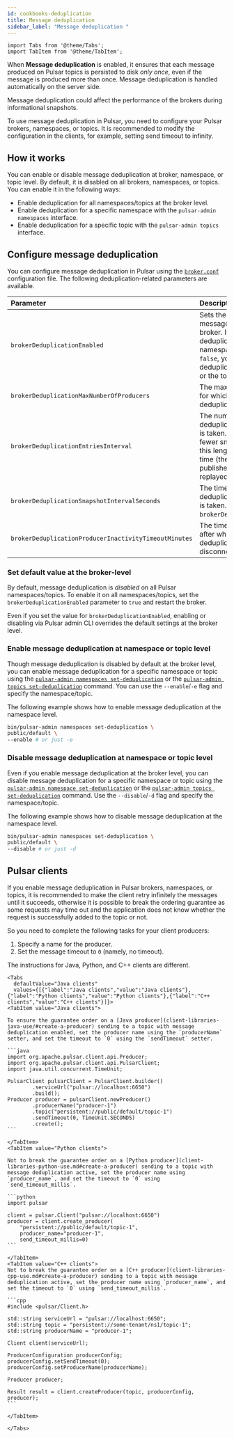 ```yaml
---
id: cookbooks-deduplication
title: Message deduplication
sidebar_label: "Message deduplication "
---
```



````mdx-code-block
import Tabs from '@theme/Tabs';
import TabItem from '@theme/TabItem';
````


When **Message deduplication** is enabled, it ensures that each message produced on Pulsar topics is persisted to disk *only once*, even if the message is produced more than once. Message deduplication is handled automatically on the server side. 

Message deduplication could affect the performance of the brokers during informational snapshots.

To use message deduplication in Pulsar, you need to configure your Pulsar brokers, namespaces, or topics. It is recommended to modify the configuration in the clients, for example, setting send timeout to infinity.

## How it works

You can enable or disable message deduplication at broker, namespace, or topic level. By default, it is disabled on all brokers, namespaces, or topics. You can enable it in the following ways:

* Enable deduplication for all namespaces/topics at the broker level.
* Enable deduplication for a specific namespace with the `pulsar-admin namespaces` interface.
* Enable deduplication for a specific topic with the `pulsar-admin topics` interface.

## Configure message deduplication

You can configure message deduplication in Pulsar using the [`broker.conf`](reference-configuration.md#broker) configuration file. The following deduplication-related parameters are available.

Parameter | Description | Default
:---------|:------------|:-------
`brokerDeduplicationEnabled` | Sets the default behavior for message deduplication in the Pulsar broker. If it is set to `true`, message deduplication is enabled on all namespaces/topics. If it is set to `false`, you have to enable or disable deduplication at the namespace level or the topic level. | `false`
`brokerDeduplicationMaxNumberOfProducers` | The maximum number of producers for which information is stored for deduplication purposes. | `10000`
`brokerDeduplicationEntriesInterval` | The number of entries after which a deduplication informational snapshot is taken. A larger interval leads to fewer snapshots being taken, though this lengthens the topic recovery time (the time required for entries published after the snapshot to be replayed). | `1000`
`brokerDeduplicationSnapshotIntervalSeconds`| The time period after which a deduplication informational snapshot is taken. It runs simultaneously with `brokerDeduplicationEntriesInterval`. |`120`
`brokerDeduplicationProducerInactivityTimeoutMinutes` | The time of inactivity (in minutes) after which the broker discards deduplication information related to a disconnected producer. | `360` (6 hours)

### Set default value at the broker-level

By default, message deduplication is *disabled* on all Pulsar namespaces/topics. To enable it on all namespaces/topics, set the `brokerDeduplicationEnabled` parameter to `true` and restart the broker.

Even if you set the value for `brokerDeduplicationEnabled`, enabling or disabling via Pulsar admin CLI overrides the default settings at the broker level.

### Enable message deduplication at namespace or topic level

Though message deduplication is disabled by default at the broker level, you can enable message deduplication for a specific namespace or topic using the [`pulsar-admin namespaces set-deduplication`](/tools/pulsar-admin/) or the [`pulsar-admin topics set-deduplication`](/tools/pulsar-admin/) command. You can use the `--enable`/`-e` flag and specify the namespace/topic. 

The following example shows how to enable message deduplication at the namespace level.

```bash
bin/pulsar-admin namespaces set-deduplication \
public/default \
--enable # or just -e
```

### Disable message deduplication at namespace or topic level

Even if you enable message deduplication at the broker level, you can disable message deduplication for a specific namespace or topic using the [`pulsar-admin namespace set-deduplication`](/tools/pulsar-admin/) or the [`pulsar-admin topics set-deduplication`](/tools/pulsar-admin/) command. Use the `--disable`/`-d` flag and specify the namespace/topic.

The following example shows how to disable message deduplication at the namespace level.

```bash
bin/pulsar-admin namespaces set-deduplication \
public/default \
--disable # or just -d
```

## Pulsar clients

If you enable message deduplication in Pulsar brokers, namespaces, or topics, it is recommended to make the client retry infinitely the messages until it succeeds, otherwise it is possible to break the ordering guarantee as some requests may time out and the application does not know whether the request is successfully added to the topic or not. 

So you need to complete the following tasks for your client producers:

1. Specify a name for the producer.
1. Set the message timeout to `0` (namely, no timeout).

The instructions for Java, Python, and C++ clients are different.

````mdx-code-block
<Tabs 
  defaultValue="Java clients"
  values={[{"label":"Java clients","value":"Java clients"},{"label":"Python clients","value":"Python clients"},{"label":"C++ clients","value":"C++ clients"}]}>
<TabItem value="Java clients">

To ensure the guarantee order on a [Java producer](client-libraries-java-use/#create-a-producer) sending to a topic with message deduplication enabled, set the producer name using the `producerName` setter, and set the timeout to `0` using the `sendTimeout` setter. 

```java
import org.apache.pulsar.client.api.Producer;
import org.apache.pulsar.client.api.PulsarClient;
import java.util.concurrent.TimeUnit;

PulsarClient pulsarClient = PulsarClient.builder()
        .serviceUrl("pulsar://localhost:6650")
        .build();
Producer producer = pulsarClient.newProducer()
        .producerName("producer-1")
        .topic("persistent://public/default/topic-1")
        .sendTimeout(0, TimeUnit.SECONDS)
        .create();
```

</TabItem>
<TabItem value="Python clients">

Not to break the guarantee order on a [Python producer](client-libraries-python-use.md#create-a-producer) sending to a topic with message deduplication active, set the producer name using `producer_name`, and set the timeout to `0` using `send_timeout_millis`. 

```python
import pulsar

client = pulsar.Client("pulsar://localhost:6650")
producer = client.create_producer(
    "persistent://public/default/topic-1",
    producer_name="producer-1",
    send_timeout_millis=0)
```

</TabItem>
<TabItem value="C++ clients">
Not to break the guarantee order on a [C++ producer](client-libraries-cpp-use.md#create-a-producer) sending to a topic with message deduplication active, set the producer name using `producer_name`, and set the timeout to `0` using `send_timeout_millis`. 

```cpp
#include <pulsar/Client.h>

std::string serviceUrl = "pulsar://localhost:6650";
std::string topic = "persistent://some-tenant/ns1/topic-1";
std::string producerName = "producer-1";

Client client(serviceUrl);

ProducerConfiguration producerConfig;
producerConfig.setSendTimeout(0);
producerConfig.setProducerName(producerName);

Producer producer;

Result result = client.createProducer(topic, producerConfig, producer);
```

</TabItem>

</Tabs>
````

